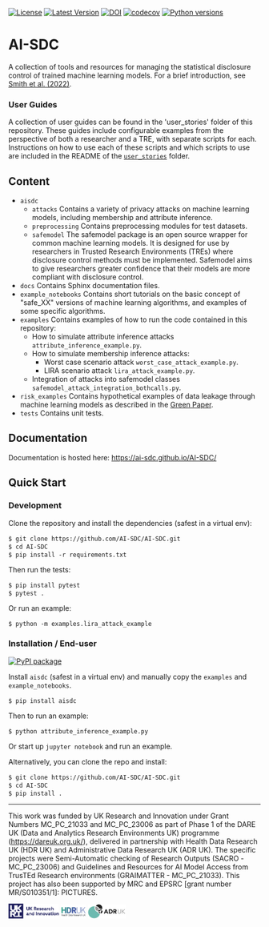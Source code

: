 [![License](https://img.shields.io/badge/license-MIT-blue.svg?style=flat)](https://opensource.org/licenses/MIT)
[![Latest Version](https://img.shields.io/github/v/release/AI-SDC/AI-SDC?style=flat)](https://github.com/AI-SDC/AI-SDC/releases)
[![DOI](https://zenodo.org/badge/518801511.svg)](https://zenodo.org/badge/latestdoi/518801511)
[![codecov](https://codecov.io/gh/AI-SDC/AI-SDC/branch/development/graph/badge.svg?token=AXX2XCXUNU)](https://codecov.io/gh/AI-SDC/AI-SDC)
[![Python versions](https://img.shields.io/pypi/pyversions/aisdc.svg)](https://pypi.org/project/aisdc)

# AI-SDC

A collection of tools and resources for managing the statistical disclosure control of trained machine learning models. For a brief introduction, see [Smith et al. (2022)](https://doi.org/10.48550/arXiv.2212.01233).

### User Guides

A collection of user guides can be found in the 'user_stories' folder of this repository. These guides include configurable examples from the perspective of both a researcher and a TRE, with separate scripts for each. Instructions on how to use each of these scripts and which scripts to use are included in the README of the [`user_stories`](./user_stories) folder.

## Content

* `aisdc`
    - `attacks` Contains a variety of privacy attacks on machine learning models, including membership and attribute inference.
    - `preprocessing` Contains preprocessing modules for test datasets.
    - `safemodel` The safemodel package is an open source wrapper for common machine learning models. It is designed for use by researchers in Trusted Research Environments (TREs) where disclosure control methods must be implemented. Safemodel aims to give researchers greater confidence that their models are more compliant with disclosure control.
* `docs` Contains Sphinx documentation files.
* `example_notebooks` Contains short tutorials on the basic concept of "safe_XX" versions of machine learning algorithms, and examples of some specific algorithms.
* `examples` Contains examples of how to run the code contained in this repository:
  - How to simulate attribute inference attacks `attribute_inference_example.py`.
  - How to simulate membership inference attacks:
    + Worst case scenario attack `worst_case_attack_example.py`.
    + LIRA scenario attack `lira_attack_example.py`.
  - Integration of attacks into safemodel classes `safemodel_attack_integration_bothcalls.py`.
* `risk_examples` Contains hypothetical examples of data leakage through machine learning models as described in the [Green Paper](https://doi.org/10.5281/zenodo.6896214).
* `tests` Contains unit tests.

## Documentation

Documentation is hosted here: https://ai-sdc.github.io/AI-SDC/

## Quick Start

### Development

Clone the repository and install the dependencies (safest in a virtual env):

```
$ git clone https://github.com/AI-SDC/AI-SDC.git
$ cd AI-SDC
$ pip install -r requirements.txt
```

Then run the tests:

```
$ pip install pytest
$ pytest .
```

Or run an example:

```
$ python -m examples.lira_attack_example
```

### Installation / End-user

[![PyPI package](https://img.shields.io/pypi/v/aisdc.svg)](https://pypi.org/project/aisdc)

Install `aisdc` (safest in a virtual env) and manually copy the `examples` and `example_notebooks`.

```
$ pip install aisdc
```

Then to run an example:

```
$ python attribute_inference_example.py
```

Or start up `jupyter notebook` and run an example.

Alternatively, you can clone the repo and install:

```
$ git clone https://github.com/AI-SDC/AI-SDC.git
$ cd AI-SDC
$ pip install .
```

---

This work was funded by UK Research and Innovation under Grant Numbers MC_PC_21033  and MC_PC_23006 as part of Phase 1 of the DARE UK (Data and Analytics Research Environments UK) programme (https://dareuk.org.uk/), delivered in partnership with Health Data Research UK (HDR UK) and Administrative Data Research UK (ADR UK). The specific projects were Semi-Automatic checking of Research Outputs (SACRO -MC_PC_23006) and   Guidelines and Resources for AI Model Access from TrusTEd Research environments (GRAIMATTER - MC_PC_21033).­ This project has also been supported by MRC and EPSRC [grant number MR/S010351/1]: PICTURES.

<img src="docs/source/images/UK_Research_and_Innovation_logo.svg" width="20%" height="20%" padding=20/> <img src="docs/source/images/health-data-research-uk-hdr-uk-logo-vector.png" width="10%" height="10%" padding=20/> <img src="docs/source/images/logo_print.png" width="15%" height="15%" padding=20/>
